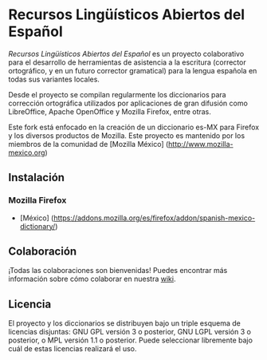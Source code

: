# Recursos Lingüísticos Abiertos del Español

_Recursos Lingüísticos Abiertos del Español_ es un proyecto colaborativo para
el desarrollo de herramientas de asistencia a la escritura (corrector
ortográfico, y en un futuro corrector gramatical) para la lengua
española en todas sus variantes locales.

Desde el proyecto se compilan regularmente los diccionarios para corrección
ortográfica utilizados por aplicaciones de gran difusión como LibreOffice,
Apache OpenOffice y Mozilla Firefox, entre otras.

Este fork está enfocado en la creación de un diccionario es-MX para Firefox y los diversos productos de Mozilla. Este proyecto es mantenido por los miembros de la comunidad de [Mozilla México] (http://www.mozilla-mexico.org)

## Instalación

### Mozilla Firefox

 * [México] (https://addons.mozilla.org/es/firefox/addon/spanish-mexico-dictionary/)

## Colaboración

¡Todas las colaboraciones son bienvenidas!
Puedes encontrar más información sobre cómo colaborar en nuestra
[wiki](https://wiki.mozilla.org/Mexico).

## Licencia

El proyecto y los diccionarios se distribuyen bajo un triple esquema de
licencias disjuntas: GNU GPL versión 3 o posterior, GNU LGPL versión 3 o
posterior, o MPL versión 1.1 o posterior.
Puede seleccionar libremente bajo cuál de estas licencias realizará el uso.
